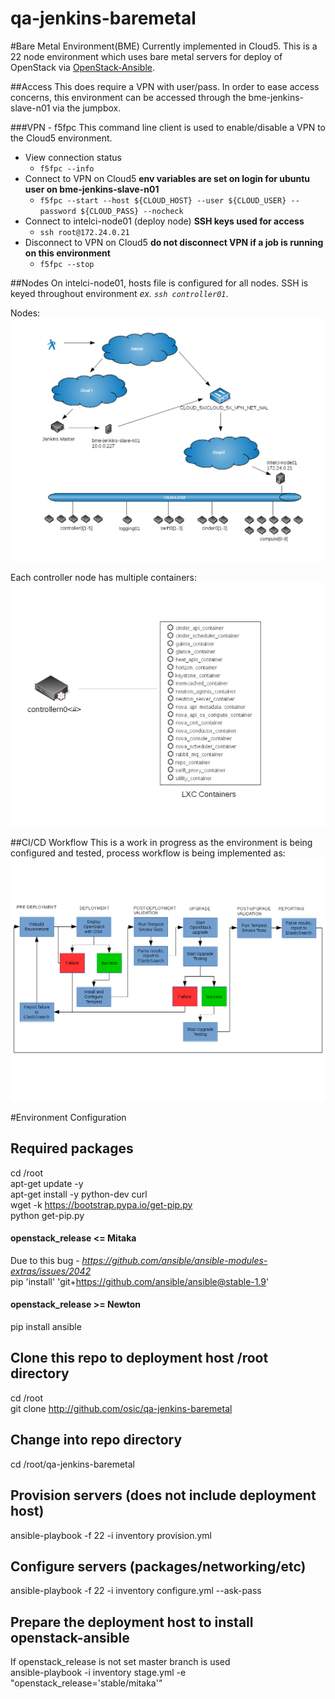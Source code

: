 # qa-jenkins-baremetal
#Bare Metal Environment(BME)
Currently implemented in Cloud5. This is a 22 node environment which uses bare metal servers for deploy of OpenStack via [OpenStack-Ansible](https://github.com/openstack/openstack-ansible).


##Access
This does require a VPN with user/pass. In order to ease access concerns, this environment can be accessed through the bme-jenkins-slave-n01 via the jumpbox.

###VPN - f5fpc
This command line client is used to enable/disable a VPN to the Cloud5 environment.

* View connection status
  * `f5fpc --info`
* Connect to VPN on Cloud5 **env variables are set on login for ubuntu user on bme-jenkins-slave-n01**
  * `f5fpc --start --host ${CLOUD_HOST} --user ${CLOUD_USER} --password ${CLOUD_PASS} --nocheck`
* Connect to intelci-node01 (deploy node) **SSH keys used for access**
  * `ssh root@172.24.0.21`
* Disconnect to VPN on Cloud5 **do not disconnect VPN if a job is running on this environment**
  * `f5fpc --stop`

##Nodes
On intelci-node01, hosts file is configured for all nodes. SSH is keyed throughout environment *ex. `ssh controller01`*.

Nodes:    
![BME](common/images/bare_metal_environment.png)

Each controller node has multiple containers:    
![Containers](common/images/bme_controller_node.png)

##CI/CD Workflow
This is a work in progress as the environment is being configured and tested, process workflow is being implemented as:    
![BME_WORKFLOW](common/images/bme_job_workflow.png)


#Environment Configuration

## Required packages
cd /root  
apt-get update -y  
apt-get install -y python-dev curl  
wget -k https://bootstrap.pypa.io/get-pip.py  
python get-pip.py  

#### openstack_release <= Mitaka
Due to this bug - _https://github.com/ansible/ansible-modules-extras/issues/2042_  
pip 'install' 'git+https://github.com/ansible/ansible@stable-1.9'

#### openstack_release >= Newton
pip install ansible

## Clone this repo to deployment host /root directory
cd /root  
git clone http://github.com/osic/qa-jenkins-baremetal

## Change into repo directory
cd /root/qa-jenkins-baremetal

## Provision servers (does not include deployment host)
ansible-playbook -f 22 -i inventory provision.yml

## Configure servers (packages/networking/etc)
ansible-playbook -f 22 -i inventory configure.yml --ask-pass

## Prepare the deployment host to install openstack-ansible  
If openstack_release is not set master branch is used  
ansible-playbook -i inventory stage.yml -e "openstack_release='stable/mitaka'"
